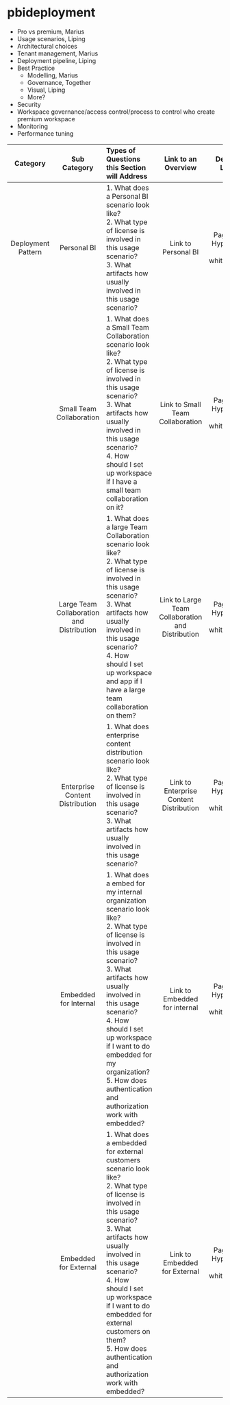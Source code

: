 # pbideployment

*	Pro vs premium, Marius
*	Usage scenarios, Liping
*	Architectural choices 
*	Tenant management, Marius
*	Deployment pipeline, Liping
*	Best Practice
    *	Modelling, Marius
    *	Governance, Together
    * Visual, Liping
    * More?
*	Security
*	Workspace governance/access control/process to control who create premium workspace 
*	Monitoring 
*	Performance tuning

|Category|	Sub Category| Types of Questions this Section will Address |	Link to an Overview	|Details Link|
| :---: | :---: | :--- | :---: | :---: | 
|Deployment Pattern	|Personal BI	|1.	What does a Personal BI scenario look like?  <br />2.	What type of license is involved in this usage scenario? <br />3.	What artifacts how usually involved in this usage scenario?	|Link to Personal BI	|Page 17 Hyperlink to whitepaper| 
|  |Small Team Collaboration | 1.	What does a Small Team Collaboration scenario look like? <br />2.	What type of license is involved in this usage scenario? <br />3. What artifacts how usually involved in this usage scenario? <br />4.	How should I set up workspace if I have a small team collaboration on it? | Link to Small Team Collaboration | Page 18 Hyperlink to whitepaper | 
|  |Large Team Collaboration and Distribution |	1.	What does a large Team Collaboration scenario look like? <br />2.	What type of license is involved in this usage scenario? <br />3.	What artifacts how usually involved in this usage scenario? <br />4.	How should I set up workspace and app if I have a large team collaboration on them?  |	Link to Large Team Collaboration and Distribution	 | Page 21 Hyperlink to whitepaper |
|  |Enterprise Content Distribution |	1.	What does enterprise content distribution scenario look like? <br />2.	What type of license is involved in this usage scenario? <br />3.	What artifacts how usually involved in this usage scenario?	|Link to Enterprise Content Distribution	|Page 22 Hyperlink to whitepaper|
|	|Embedded for Internal|	1.	What does a embed for my internal organization scenario look like?<br />2.	What type of license is involved in this usage scenario?<br />3.	What artifacts how usually involved in this usage scenario?<br />4.	How should I set up workspace if I want to do embedded for my organization?<br />5.	How does authentication and authorization work with embedded? |	Link to Embedded for internal	|Page 26 Hyperlink to whitepaper|
|  |Embedded for External|	1.	What does a embedded for external customers scenario look like? <br />2.	What type of license is involved in this usage scenario? <br />3.	What artifacts how usually involved in this usage scenario? <br />4.	How should I set up workspace if I want to do embedded for external customers on them? <br />5.	How does authentication and authorization work with embedded? |	Link to Embedded for External	|Page 27 Hyperlink to whitepaper|
